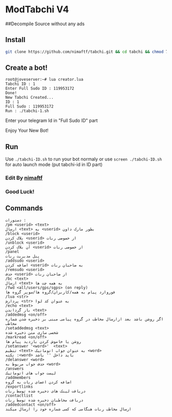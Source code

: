 # ModTabchi V4

##Decompile Source without any ads

## Install
```bash
git clone https://github.com/nimaftf/tabchi.git && cd tabchi && chmod 777 install.sh && ./install.sh
```
## Create a bot!
```
root@joveserver:~# lua creator.lua
Tabchi ID : 1
Enter Full Sudo ID : 119953172
Done!
New Tabchi Created...
ID : 1
Full Sudo : 119953172
Run : ./tabchi-1.sh
```
Enter your telegram Id in "Full Sudo ID" part

Enjoy Your New Bot!
## Run
Use `./tabchi-ID.sh` to run your bot normaly or use `screen ./tabchi-ID.sh` for auto launch mode (put tabchi-id in ID part)
### Edit By [nimaftf](https://t.me/nimaftf)
### Good Luck!

## Commands
```
دستورات :
/pm <userid> <text>
ارسال <text> به <userid> بطور مارک داون
/block <userid>
بلاک کردن <userid> از خصوصی ربات
/unblock <userid>
آن بلاک کردن <userid> از خصوصی ربات
/panel
پنل مدیریت ربات
/addsudo <userid>
اضافه کردن <userid> به صاحبان ربات
/remsudo <userid>
حذف <userid> از صاحبان ربات
/bc <text>
ارسال <text> به همه چت ها
/fwd <all/users/gps/sgps> (on reply)
فوروارد پیام به همه/کاربران/گروه ها/سوپر گروه ها
/lua <str>
پردازش <str> به عنوان کد لوا
/echo <text>
باز گرداندن <text>
/addedmsg <on/off>
اگر روشن باشد بعد ازارسال مخاطب در گروه پیامی مبنی بر ذخیره شدن شماره مخاطب
/setaddedmsg <text>
شخصی سازی متن ذخیره شده
/markread <on/off>
⁧روشن یا خاموش کردن بازدید پیام ها
/setanswer '<word>'  <text>
تنظیم <text> به عنوان جواب اتوماتیک <word>
نکته :‌<word> باید داخل '' باشد
/delanswer <word>
حذف جواب مربوط به <word>
/answers
لیست جواب های اتوماتیک
/addmembers
اضافه کردن اعضای ربات به گروه
/exportlinks
دریافت لینک های ذخیره شده توسط ربات
/contactlist
دریافت مخاطبان ذخیره شده توسط ربات
/addedcontact <on/off>
ارسال مخاطب ربات هنگامی که کسی شماره خود را ارسال میکند
```
